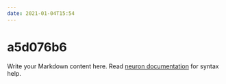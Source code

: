 ```yaml
---
date: 2021-01-04T15:54
---
```


# a5d076b6

Write your Markdown content here. Read [neuron documentation](https://neuron.zettel.page/2011404.html) for syntax help.

